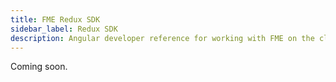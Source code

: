 ```yaml
---
title: FME Redux SDK
sidebar_label: Redux SDK
description: Angular developer reference for working with FME on the client side
---
```

Coming soon.